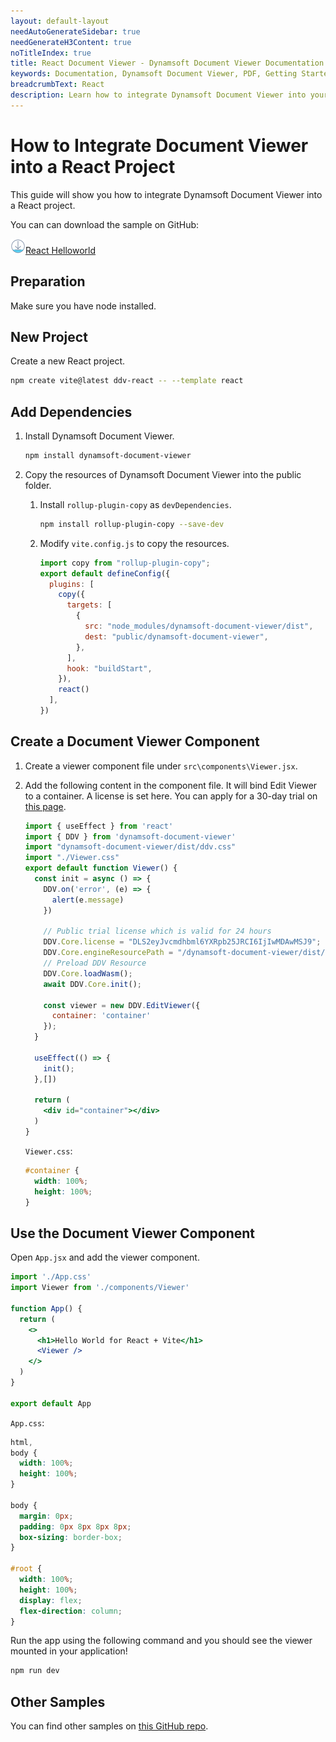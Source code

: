 ```yaml
---
layout: default-layout
needAutoGenerateSidebar: true
needGenerateH3Content: true
noTitleIndex: true
title: React Document Viewer - Dynamsoft Document Viewer Documentation
keywords: Documentation, Dynamsoft Document Viewer, PDF, Getting Started, React
breadcrumbText: React
description: Learn how to integrate Dynamsoft Document Viewer into your React project with this step-by-step guide.
---
```


# How to Integrate Document Viewer into a React Project

This guide will show you how to integrate Dynamsoft Document Viewer into a React project.

You can can download the sample on GitHub:

![Download](/assets/imgs/download.png)[React Helloworld](https://github.com/Dynamsoft/document-viewer-samples/blob/main/hello-world/react-vite)

## Preparation

Make sure you have node installed.

## New Project

Create a new React project.

```bash
npm create vite@latest ddv-react -- --template react
```

## Add Dependencies

1. Install Dynamsoft Document Viewer.

   ```bash
   npm install dynamsoft-document-viewer
   ```
   
2. Copy the resources of Dynamsoft Document Viewer into the public folder.

   
   1. Install `rollup-plugin-copy` as `devDependencies`.
   
      ```bash
      npm install rollup-plugin-copy --save-dev
      ```
      
   
   2. Modify `vite.config.js` to copy the resources.
   
      ```js
      import copy from "rollup-plugin-copy";
      export default defineConfig({
        plugins: [
          copy({
            targets: [
              {
                src: "node_modules/dynamsoft-document-viewer/dist",
                dest: "public/dynamsoft-document-viewer",
              },
            ],
            hook: "buildStart",
          }),
          react()
        ],
      })
      ```
      
      
## Create a Document Viewer Component

1. Create a viewer component file under `src\components\Viewer.jsx`.
   
2. Add the following content in the component file. It will bind Edit Viewer to a container. A license is set here. You can apply for a 30-day trial on [this page](https://www.dynamsoft.com/customer/license/trialLicense/?product=ddv).

   ```jsx
   import { useEffect } from 'react'
   import { DDV } from 'dynamsoft-document-viewer'
   import "dynamsoft-document-viewer/dist/ddv.css"
   import "./Viewer.css"
   export default function Viewer() {
     const init = async () => {
       DDV.on('error', (e) => {
         alert(e.message)
       })
     
       // Public trial license which is valid for 24 hours
       DDV.Core.license = "DLS2eyJvcmdhbml6YXRpb25JRCI6IjIwMDAwMSJ9";
       DDV.Core.engineResourcePath = "/dynamsoft-document-viewer/dist/engine";
       // Preload DDV Resource
       DDV.Core.loadWasm();
       await DDV.Core.init();

       const viewer = new DDV.EditViewer({
         container: 'container'
       });
     }

     useEffect(() => {
       init();
     },[])

     return (
       <div id="container"></div>
     )
   }
   ```
   
   `Viewer.css`:
   
   ```css
   #container {
     width: 100%;
     height: 100%;
   }
   ```

## Use the Document Viewer Component

Open `App.jsx` and add the viewer component.

```jsx
import './App.css'
import Viewer from './components/Viewer'

function App() {
  return (
    <>
      <h1>Hello World for React + Vite</h1>
      <Viewer />
    </>
  )
}

export default App
```

`App.css`:

```css
html,
body {
  width: 100%;
  height: 100%;
}

body {
  margin: 0px;
  padding: 0px 8px 8px 8px;
  box-sizing: border-box;
}

#root {
  width: 100%;
  height: 100%;
  display: flex;
  flex-direction: column;
}
```

Run the app using the following command and you should see the viewer mounted in your application!

```bash
npm run dev
```

## Other Samples

You can find other samples on [this GitHub repo](https://github.com/Dynamsoft/document-viewer-samples/).

